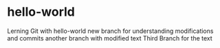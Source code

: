 # hello-world
Lerning Git with hello-world
new branch for understanding modifications and commits
another branch with modified text
Third Branch for the text
